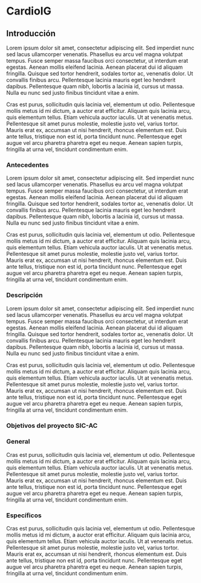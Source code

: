 # CardioIG 

 

## Introducción

Lorem ipsum dolor sit amet, consectetur adipiscing elit. Sed imperdiet nunc sed lacus ullamcorper venenatis. Phasellus eu arcu vel magna volutpat tempus. Fusce semper massa faucibus orci consectetur, ut interdum erat egestas. Aenean mollis eleifend lacinia. Aenean placerat dui id aliquam fringilla. Quisque sed tortor hendrerit, sodales tortor ac, venenatis dolor. Ut convallis finibus arcu. Pellentesque lacinia mauris eget leo hendrerit dapibus. Pellentesque quam nibh, lobortis a lacinia id, cursus ut massa. Nulla eu nunc sed justo finibus tincidunt vitae a enim.

Cras est purus, sollicitudin quis lacinia vel, elementum ut odio. Pellentesque mollis metus id mi dictum, a auctor erat efficitur. Aliquam quis lacinia arcu, quis elementum tellus. Etiam vehicula auctor iaculis. Ut at venenatis metus. Pellentesque sit amet purus molestie, molestie justo vel, varius tortor. Mauris erat ex, accumsan ut nisi hendrerit, rhoncus elementum est. Duis ante tellus, tristique non est id, porta tincidunt nunc. Pellentesque eget augue vel arcu pharetra pharetra eget eu neque. Aenean sapien turpis, fringilla at urna vel, tincidunt condimentum enim.

### Antecedentes

Lorem ipsum dolor sit amet, consectetur adipiscing elit. Sed imperdiet nunc sed lacus ullamcorper venenatis. Phasellus eu arcu vel magna volutpat tempus. Fusce semper massa faucibus orci consectetur, ut interdum erat egestas. Aenean mollis eleifend lacinia. Aenean placerat dui id aliquam fringilla. Quisque sed tortor hendrerit, sodales tortor ac, venenatis dolor. Ut convallis finibus arcu. Pellentesque lacinia mauris eget leo hendrerit dapibus. Pellentesque quam nibh, lobortis a lacinia id, cursus ut massa. Nulla eu nunc sed justo finibus tincidunt vitae a enim.

Cras est purus, sollicitudin quis lacinia vel, elementum ut odio. Pellentesque mollis metus id mi dictum, a auctor erat efficitur. Aliquam quis lacinia arcu, quis elementum tellus. Etiam vehicula auctor iaculis. Ut at venenatis metus. Pellentesque sit amet purus molestie, molestie justo vel, varius tortor. Mauris erat ex, accumsan ut nisi hendrerit, rhoncus elementum est. Duis ante tellus, tristique non est id, porta tincidunt nunc. Pellentesque eget augue vel arcu pharetra pharetra eget eu neque. Aenean sapien turpis, fringilla at urna vel, tincidunt condimentum enim.

### Descripción

Lorem ipsum dolor sit amet, consectetur adipiscing elit. Sed imperdiet nunc sed lacus ullamcorper venenatis. Phasellus eu arcu vel magna volutpat tempus. Fusce semper massa faucibus orci consectetur, ut interdum erat egestas. Aenean mollis eleifend lacinia. Aenean placerat dui id aliquam fringilla. Quisque sed tortor hendrerit, sodales tortor ac, venenatis dolor. Ut convallis finibus arcu. Pellentesque lacinia mauris eget leo hendrerit dapibus. Pellentesque quam nibh, lobortis a lacinia id, cursus ut massa. Nulla eu nunc sed justo finibus tincidunt vitae a enim.

Cras est purus, sollicitudin quis lacinia vel, elementum ut odio. Pellentesque mollis metus id mi dictum, a auctor erat efficitur. Aliquam quis lacinia arcu, quis elementum tellus. Etiam vehicula auctor iaculis. Ut at venenatis metus. Pellentesque sit amet purus molestie, molestie justo vel, varius tortor. Mauris erat ex, accumsan ut nisi hendrerit, rhoncus elementum est. Duis ante tellus, tristique non est id, porta tincidunt nunc. Pellentesque eget augue vel arcu pharetra pharetra eget eu neque. Aenean sapien turpis, fringilla at urna vel, tincidunt condimentum enim.

### Objetivos del proyecto SIC-AC

### General

Cras est purus, sollicitudin quis lacinia vel, elementum ut odio. Pellentesque mollis metus id mi dictum, a auctor erat efficitur. Aliquam quis lacinia arcu, quis elementum tellus. Etiam vehicula auctor iaculis. Ut at venenatis metus. Pellentesque sit amet purus molestie, molestie justo vel, varius tortor. Mauris erat ex, accumsan ut nisi hendrerit, rhoncus elementum est. Duis ante tellus, tristique non est id, porta tincidunt nunc. Pellentesque eget augue vel arcu pharetra pharetra eget eu neque. Aenean sapien turpis, fringilla at urna vel, tincidunt condimentum enim.

### Específicos 

Cras est purus, sollicitudin quis lacinia vel, elementum ut odio. Pellentesque mollis metus id mi dictum, a auctor erat efficitur. Aliquam quis lacinia arcu, quis elementum tellus. Etiam vehicula auctor iaculis. Ut at venenatis metus. Pellentesque sit amet purus molestie, molestie justo vel, varius tortor. Mauris erat ex, accumsan ut nisi hendrerit, rhoncus elementum est. Duis ante tellus, tristique non est id, porta tincidunt nunc. Pellentesque eget augue vel arcu pharetra pharetra eget eu neque. Aenean sapien turpis, fringilla at urna vel, tincidunt condimentum enim.


